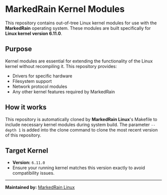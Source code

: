 # MarkedRain Kernel Modules

This repository contains out-of-tree Linux kernel modules for use with the **MarkedRain** operating system. These modules are built specifically for **Linux kernel version 6.11.0**.

## Purpose

Kernel modules are essential for extending the functionality of the Linux kernel without recompiling it. This repository provides:

- Drivers for specific hardware
- Filesystem support
- Network protocol modules
- Any other kernel features required by MarkedRain

## How it works

This repository is automatically cloned by **MarkedRain Linux**'s Makefile to include necessary kernel modules during system build.
The parameter `--depth 1` is added into the clone command to clone the most recent version of this repository.

## Target Kernel

- **Version:** `6.11.0`
- Ensure your running kernel matches this version exactly to avoid compatibility issues.

---

**Maintained by:** [MarkedRain Linux](https://github.com/MarkedRain)
